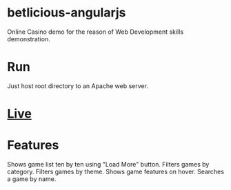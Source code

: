 # betlicious-angularjs
Online Casino demo for the reason of Web Development skills demonstration.

# Run
Just host root directory to an Apache web server.

# [Live](http://ktsalikidis.000webhostapp.com/betlicious/)

# Features
Shows game list ten by ten using "Load More" button.
Filters games by category.
Filters games by theme.
Shows game features on hover.
Searches a game by name.
